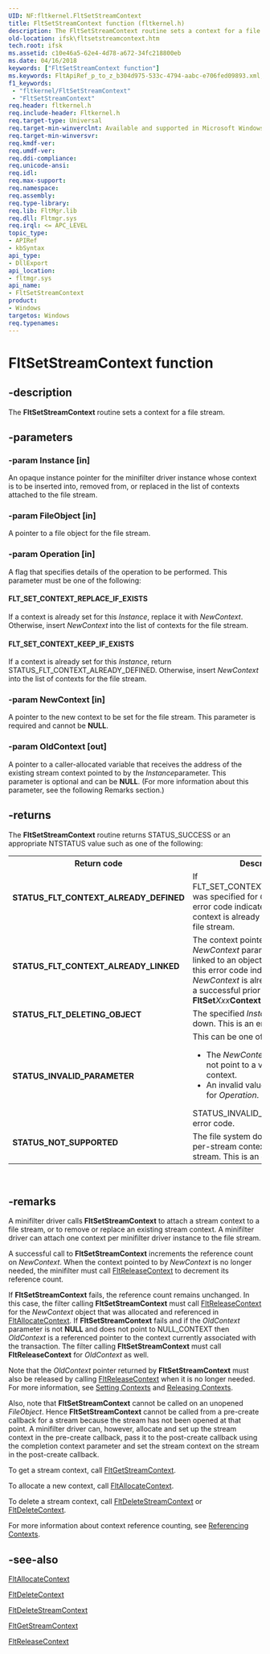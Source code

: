 ```yaml
---
UID: NF:fltkernel.FltSetStreamContext
title: FltSetStreamContext function (fltkernel.h)
description: The FltSetStreamContext routine sets a context for a file stream.
old-location: ifsk\fltsetstreamcontext.htm
tech.root: ifsk
ms.assetid: c10e46a5-62e4-4d78-a672-34fc218800eb
ms.date: 04/16/2018
keywords: ["FltSetStreamContext function"]
ms.keywords: FltApiRef_p_to_z_b304d975-533c-4794-aabc-e706fed09893.xml, FltSetStreamContext, FltSetStreamContext routine [Installable File System Drivers], fltkernel/FltSetStreamContext, ifsk.fltsetstreamcontext
f1_keywords:
 - "fltkernel/FltSetStreamContext"
 - "FltSetStreamContext"
req.header: fltkernel.h
req.include-header: Fltkernel.h
req.target-type: Universal
req.target-min-winverclnt: Available and supported in Microsoft Windows 2000 Update Rollup 1 for SP4, Windows XP SP2, Windows Server 2003 SP1, and later operating systems. Not available nor supported in Windows 2000 SP4 and earlier operating systems.
req.target-min-winversvr: 
req.kmdf-ver: 
req.umdf-ver: 
req.ddi-compliance: 
req.unicode-ansi: 
req.idl: 
req.max-support: 
req.namespace: 
req.assembly: 
req.type-library: 
req.lib: FltMgr.lib
req.dll: Fltmgr.sys
req.irql: <= APC_LEVEL
topic_type:
- APIRef
- kbSyntax
api_type:
- DllExport
api_location:
- fltmgr.sys
api_name:
- FltSetStreamContext
product:
- Windows
targetos: Windows
req.typenames: 
---
```


# FltSetStreamContext function


## -description


The <b>FltSetStreamContext</b> routine sets a context for a file stream. 


## -parameters




### -param Instance [in]

An opaque instance pointer for the minifilter driver instance whose context is to be inserted into, removed from, or replaced in the list of contexts attached to the file stream. 


### -param FileObject [in]

A pointer to a file object for the file stream. 


### -param Operation [in]

A flag that specifies details of the operation to be performed. This parameter must be one of the following: 





#### FLT_SET_CONTEXT_REPLACE_IF_EXISTS

If a context is already set for this <i>Instance</i>, replace it with <i>NewContext</i>. Otherwise, insert <i>NewContext</i> into the list of contexts for the file stream. 



#### FLT_SET_CONTEXT_KEEP_IF_EXISTS

If a context is already set for this <i>Instance</i>, return STATUS_FLT_CONTEXT_ALREADY_DEFINED. Otherwise, insert <i>NewContext</i> into the list of contexts for the file stream. 


### -param NewContext [in]

A pointer to the new context to be set for the file stream. This parameter is required and cannot be <b>NULL</b>. 


### -param OldContext [out]

A pointer to a caller-allocated variable that receives the address of the existing stream context pointed to by the <i>Instance</i>parameter. This parameter is optional and can be <b>NULL</b>. (For more information about this parameter, see the following Remarks section.) 


## -returns



The <b>FltSetStreamContext</b> routine returns STATUS_SUCCESS or an appropriate NTSTATUS value such as one of the following: 

<table>
<tr>
<th>Return code</th>
<th>Description</th>
</tr>
<tr>
<td width="40%">
<dl>
<dt><b>STATUS_FLT_CONTEXT_ALREADY_DEFINED</b></dt>
</dl>
</td>
<td width="60%">
If FLT_SET_CONTEXT_KEEP_IF_EXISTS was specified for <i>Operation</i>, this error code indicates that a stream context is already attached to the file stream.  

</td>
</tr>
<tr>
<td width="40%">
<dl>
<dt><b>STATUS_FLT_CONTEXT_ALREADY_LINKED</b></dt>
</dl>
</td>
<td width="60%">
The context pointed to by the <i>NewContext</i> parameter is already linked to an object.  In other words, this error code indicates that <i>NewContext</i> is already in use due to a successful prior call of a <b>FltSet</b><i>Xxx</i><b>Context</b> routine. 

</td>
</tr>
<tr>
<td width="40%">
<dl>
<dt><b>STATUS_FLT_DELETING_OBJECT</b></dt>
</dl>
</td>
<td width="60%">
The specified <i>Instance</i> is being torn down. This is an error code. 

</td>
</tr>
<tr>
<td width="40%">
<dl>
<dt><b>STATUS_INVALID_PARAMETER</b></dt>
</dl>
</td>
<td width="60%">
This can be one of the following: 

<ul>
<li>
The <i>NewContext</i> parameter does not point to a valid stream context. 

</li>
<li>
An invalid value was specified for <i>Operation</i>. 

</li>
</ul>
STATUS_INVALID_PARAMETER is an error code. 

</td>
</tr>
<tr>
<td width="40%">
<dl>
<dt><b>STATUS_NOT_SUPPORTED</b></dt>
</dl>
</td>
<td width="60%">
The file system does not support per-stream contexts for this file stream. This is an error code. 

</td>
</tr>
</table>
 




## -remarks



A minifilter driver calls <b>FltSetStreamContext</b> to attach a stream context to a file stream, or to remove or replace an existing stream context. A minifilter driver can attach one context per minifilter driver instance to the file stream. 

A successful call to <b>FltSetStreamContext</b> increments the reference count on <i>NewContext</i>. When the context pointed to by <i>NewContext</i> is no longer needed, the minifilter must call <a href="https://docs.microsoft.com/windows-hardware/drivers/ddi/fltkernel/nf-fltkernel-fltreleasecontext">FltReleaseContext</a> to decrement its reference count.

If <b>FltSetStreamContext</b> fails, the reference count remains unchanged. In this case, the filter calling <b>FltSetStreamContext</b> must call <a href="https://docs.microsoft.com/windows-hardware/drivers/ddi/fltkernel/nf-fltkernel-fltreleasecontext">FltReleaseContext</a> for the <i>NewContext</i> object that was allocated and referenced in <a href="https://docs.microsoft.com/windows-hardware/drivers/ddi/fltkernel/nf-fltkernel-fltallocatecontext">FltAllocateContext</a>. If <b>FltSetStreamContext</b> fails and if the <i>OldContext</i> parameter is not <b>NULL</b> and does not point to NULL_CONTEXT then <i>OldContext</i> is a referenced pointer to the context currently associated with the transaction. The filter calling <b>FltSetStreamContext</b> must call <b>FltReleaseContext</b> for <i>OldContext</i> as well.

Note that the <i>OldContext</i> pointer returned by <b>FltSetStreamContext</b> must also be released by calling <a href="https://docs.microsoft.com/windows-hardware/drivers/ddi/fltkernel/nf-fltkernel-fltreleasecontext">FltReleaseContext</a> when it is no longer needed. For more information, see <a href="https://docs.microsoft.com/windows-hardware/drivers/ifs/setting-contexts">Setting Contexts</a> and <a href="https://docs.microsoft.com/windows-hardware/drivers/ifs/releasing-contexts">Releasing Contexts</a>. 

Also, note that <b>FltSetStreamContext</b> cannot be called on an unopened <i>FileObject</i>. Hence <b>FltSetStreamContext</b> cannot be called from a pre-create callback for a stream because the stream has not been opened at that point. A minifilter driver can, however, allocate and set up the stream context in the pre-create callback, pass it to the post-create callback using the completion context parameter and set the stream context on the stream in the post-create callback.

To get a stream context, call <a href="https://docs.microsoft.com/windows-hardware/drivers/ddi/fltkernel/nf-fltkernel-fltgetstreamcontext">FltGetStreamContext</a>. 

To allocate a new context, call <a href="https://docs.microsoft.com/windows-hardware/drivers/ddi/fltkernel/nf-fltkernel-fltallocatecontext">FltAllocateContext</a>. 

To delete a stream context, call <a href="https://docs.microsoft.com/windows-hardware/drivers/ddi/fltkernel/nf-fltkernel-fltdeletestreamcontext">FltDeleteStreamContext</a> or <a href="https://docs.microsoft.com/windows-hardware/drivers/ddi/fltkernel/nf-fltkernel-fltdeletecontext">FltDeleteContext</a>. 

For more information about context reference counting, see <a href="https://docs.microsoft.com/windows-hardware/drivers/ifs/referencing-contexts">Referencing Contexts</a>.




## -see-also




<a href="https://docs.microsoft.com/windows-hardware/drivers/ddi/fltkernel/nf-fltkernel-fltallocatecontext">FltAllocateContext</a>



<a href="https://docs.microsoft.com/windows-hardware/drivers/ddi/fltkernel/nf-fltkernel-fltdeletecontext">FltDeleteContext</a>



<a href="https://docs.microsoft.com/windows-hardware/drivers/ddi/fltkernel/nf-fltkernel-fltdeletestreamcontext">FltDeleteStreamContext</a>



<a href="https://docs.microsoft.com/windows-hardware/drivers/ddi/fltkernel/nf-fltkernel-fltgetstreamcontext">FltGetStreamContext</a>



<a href="https://docs.microsoft.com/windows-hardware/drivers/ddi/fltkernel/nf-fltkernel-fltreleasecontext">FltReleaseContext</a>
 

 

